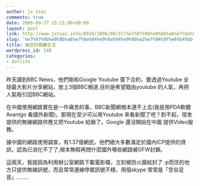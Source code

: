 ```yaml
---
author: jx tsai
comments: true
date: 2006-09-27 15:21:00+00:00
layout: post
link: http://www.jxtsai.info/0928/2006/09/27/%e7%97%9b%e8%8b%a6%e7%9a%84%e9%9a%94%e9%9b%a2%e7%94%9f%e6%b4%bb/
slug: '%e7%97%9b%e8%8b%a6%e7%9a%84%e9%9a%94%e9%9b%a2%e7%94%9f%e6%b4%bb'
title: 痛苦的隔離生活
wordpress_id: 548
categories:
- dotlife
---
```


昨天讀到BBC News，他們剛和Google Youtube 簽下合約，要透過Youtube 全球最大影片分享網站，放上3個BBC頻道.目的是希望籍由youtube 的人氣，再把人氣吸引回BBC網站。

  


在中國使用網路實在是一件痛苦的事，BBC新聞網根本連不上去(我是用PDA軟體Avantgo 看國外新聞)。那現在至少可以用Youtube 來看新聞了吧？對不起，宿舍提供的無線網路供應又把Youtube 給鎖了。Google 還沒開始在中國 提供Video服務。

  


據中國的網路使用調查，有1.37億網民，他們絕大多數滿足於國內ICP提供的資訊，認為已消化不了了,根本無暇再問什麼國外哪些網路被GFW封鎖。

  


這兩天，我就因為利用辦公室網路下載電影檔，立刻被防火牆給封了 :p而住的地方只提供無線訊號，而且常常連線停擺訊號不穩，用個skype 常常是「空谷足音」........

  

